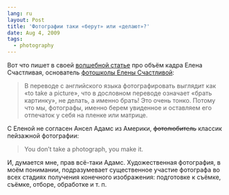 ```yaml
---
lang: ru
layout: Post
title: 'Фотографии таки «берут» или «делают»?'
date: Aug 4, 2009
tags:
  - photography
---
```


Вот что пишет в своей [волшебной статье](http://photo-element.ru/ps/es/es.html 'Елена Счастливая — Объем кадра фотографии (техника фотосъемки и композиционные приемы)') про объём кадра Елена Счастливая, основатель [фотошколы Елены Счастливой](http://www.photohappy.ru/page10.html):

> В переводе с английского языка фотографировать выглядит как «to take a picture», что в дословном переводе означает «брать картинку», не делать, а именно брать! Это очень тонко. Потому что мы, фотографы, именно берем увиденное и оставляем его отпечаток у себя на пленке или матрице.

С Еленой не согласен Ансел Адамс из Америки, ~~фотолюбитель~~ классик пейзажной фотографии:

> You don’t take a photograph, you make it.

И, думается мне, прав всё-таки Адамс. Художественная фотография, в моём понимании, подразумевает существенное участие фотографа во всех стадиях получения конечного изображения: подготовке к съёмке, съёмке, отборе, обработке и т. п.

